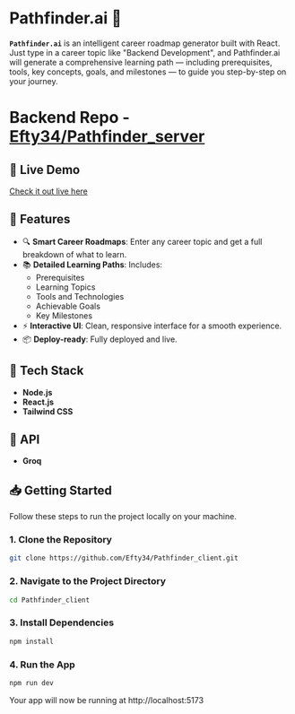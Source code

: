 


# Pathfinder.ai 🚀

**`Pathfinder.ai`** is an intelligent career roadmap generator built with React. Just type in a career topic like "Backend Development", and Pathfinder.ai will generate a comprehensive learning path — including prerequisites, tools, key concepts, goals, and milestones — to guide you step-by-step on your journey.

# Backend Repo - [Efty34/Pathfinder_server](https://github.com/Efty34/Pathfinder_server)

## 🚀 Live Demo

[Check it out live here](https://pathfinder-client.vercel.app/)


## 🌟 Features

- 🔍 **Smart Career Roadmaps**: Enter any career topic and get a full breakdown of what to learn.
- 📚 **Detailed Learning Paths**: Includes:
  - Prerequisites
  - Learning Topics
  - Tools and Technologies
  - Achievable Goals
  - Key Milestones
- ⚡ **Interactive UI**: Clean, responsive interface for a smooth experience.
- 📦 **Deploy-ready**: Fully deployed and live.




## 🔧 Tech Stack

- **Node.js**
- **React.js**
- **Tailwind CSS**

## 🤖 API

- **Groq**

## 📥 Getting Started

Follow these steps to run the project locally on your machine.

### 1. Clone the Repository

```bash
git clone https://github.com/Efty34/Pathfinder_client.git
```

### 2. Navigate to the Project Directory

```bash
cd Pathfinder_client
```

### 3. Install Dependencies
```bash
npm install
```

### 4. Run the App
```bash
npm run dev
```

Your app will now be running at http://localhost:5173
